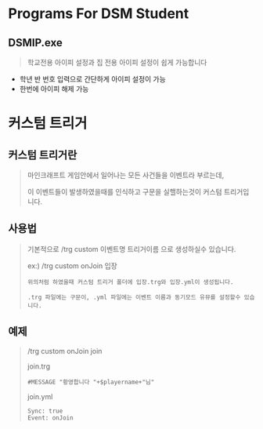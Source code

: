 # Programs For DSM Student

## DSMIP.exe
> 학교전용 아이피 설정과 집 전용 아이피 설정이 쉽게 가능합니다
  * 학년 반 번호 입력으로 간단하게 아이피 설정이 가능
  * 한번에 아이피 해제 가능

# 커스텀 트리거

## 커스텀 트리거란
> 마인크래프트 게임안에서 일어나는 모든 사건들을 이벤트라 부르는데,
>
> 이 이벤트들이 발생하였을때를 인식하고 구문을 실핼하는것이 커스텀 트리거입니다.

## 사용법
> 기본적으로 /trg custom 이벤트명 트리거이름 으로 생성하실수 있습니다.
>
> ex:) /trg custom onJoin 입장
>
>     위의처럼 하였을때 커스텀 트리거 폴더에 입장.trg와 입장.yml이 생성됩니다.
>
>     .trg 파일에는 구문이, .yml 파일에는 이벤트 이름과 동기모드 유뮤를 설정할수 있습니다.

## 예제
> /trg custom onJoin join
>
> join.trg
> ```
> #MESSAGE "황영합니다 "+$playername+"님"
> ```
>
> join.yml
> ```
> Sync: true
> Event: onJoin
> ```

